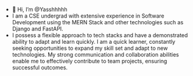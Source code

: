 - 👋 Hi, I’m @Yasshhhhh
- I am a CSE undergrad with extensive experience in Software Development using the MERN Stack and other technologies such as Django and FastAPI.
- I possess a flexible approach to tech stacks and have a demonstrated ability to adapt and learn quickly. I am a quick learner, constantly seeking opportunities to expand my skill set and adapt to new technologies. My strong communication and collaboration abilities enable me to effectively contribute to team projects, ensuring successful outcomes.

<!---
Yasshhhhh/Yasshhhhh is a ✨ special ✨ repository because its `README.md` (this file) appears on your GitHub profile.
You can click the Preview link to take a look at your changes.
--->

